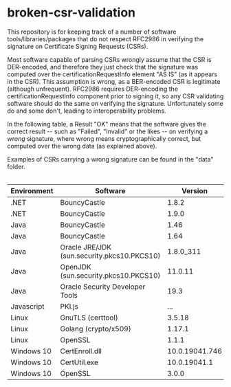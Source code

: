 # broken-csr-validation
This repository is for keeping track of a number of software tools/libraries/packages that do not respect RFC2986 in verifying the signature on Certificate Signing Requests (CSRs).

Most software capable of parsing CSRs wrongly assume that the CSR is DER-encoded, and therefore they just check that the signature was computed over the certificationRequestInfo element "AS IS" (as it appears in the CSR). This assumption is wrong, as a BER-encoded CSR is legitimate (although unfrequent). RFC2986 requires DER-encoding the certificationRequestInfo component prior to signing it, so any CSR validating software should do the same on verifying the signature. Unfortunately some do and some don't, leading to interoperability problems.

In the following table, a Result "OK" means that the software gives the correct result -- such as "Failed", "Invalid" or the likes -- on verifying a _wrong_ signature, where wrong means cryptographically correct, but computed over the wrong data (as explained above).

Examples of CSRs carrying a wrong signature can be found in the "data" folder.
<br><br>

Environment | Software | Version | Result | Bug report
------------| ---------| -------|-------|------
.NET|	BouncyCastle |1.8.2|	KO
.NET|	BouncyCastle |1.9.0|	KO
Java |	BouncyCastle| 1.46|	KO
Java |	BouncyCastle| 1.64|	**OK**
Java |	Oracle JRE/JDK (sun.security.pkcs10.PKCS10) |1.8.0_311|	KO
Java |	OpenJDK (sun.security.pkcs10.PKCS10) |11.0.11|	KO
Java |	Oracle Security Developer Tools| 19.3|	**OK**
Javascript|	PKI.js|	...|KO
Linux|	GnuTLS (certtool)| 3.5.18|	**OK**
Linux|	Golang (crypto/x509)| 1.17.1|	KO|https://github.com/golang/go/issues/49519
Linux|	OpenSSL |1.1.1|	KO
Windows 10|	CertEnroll.dll|10.0.19041.746|	KO
Windows 10|	CertUtil.exe|10.0.19041.1|	KO
Windows 10|	OpenSSL |3.0.0|	KO |https://github.com/openssl/openssl/issues/17010



